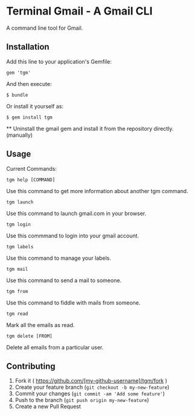 # Terminal Gmail - A Gmail CLI

A command line tool for Gmail. 

## Installation

Add this line to your application's Gemfile:

    gem 'tgm'

And then execute:

    $ bundle

Or install it yourself as:

    $ gem install tgm

** Uninstall the gmail gem and install it from the repository directly. (manually) 

## Usage

Current Commands:

	tgm help [COMMAND]
	
Use this command to get more information about another tgm command.

	tgm launch
	
Use this command to launch gmail.com in your browser.

	tgm login

Use this commmand to login into your gmail account.

	tgm labels

Use this command to manage your labels.

	tgm mail

Use this command to send a mail to someone.

	tgm from 

Use this command to fiddle with mails from someone.

	tgm read

Mark all the emails as read.

	tgm delete [FROM]

Delete all emails from a particular user.


## Contributing

1. Fork it ( https://github.com/[my-github-username]/tgm/fork )
2. Create your feature branch (`git checkout -b my-new-feature`)
3. Commit your changes (`git commit -am 'Add some feature'`)
4. Push to the branch (`git push origin my-new-feature`)
5. Create a new Pull Request
